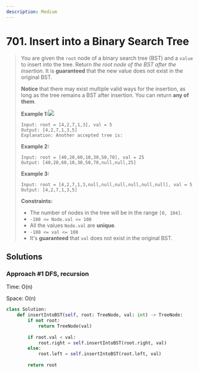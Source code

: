 ```yaml
---
description: Medium
---
```


# 701. Insert into a Binary Search Tree

> You are given the `root` node of a binary search tree \(BST\) and a `value` to insert into the tree. Return _the root node of the BST after the insertion_. It is **guaranteed** that the new value does not exist in the original BST.
>
> **Notice** that there may exist multiple valid ways for the insertion, as long as the tree remains a BST after insertion. You can return **any of them**.
>
> **Example 1:**![](https://assets.leetcode.com/uploads/2020/10/05/insertbst.jpg)
>
> ```text
> Input: root = [4,2,7,1,3], val = 5
> Output: [4,2,7,1,3,5]
> Explanation: Another accepted tree is:
>
> ```
>
> **Example 2:**
>
> ```text
> Input: root = [40,20,60,10,30,50,70], val = 25
> Output: [40,20,60,10,30,50,70,null,null,25]
> ```
>
> **Example 3:**
>
> ```text
> Input: root = [4,2,7,1,3,null,null,null,null,null,null], val = 5
> Output: [4,2,7,1,3,5]
> ```
>
> **Constraints:**
>
> * The number of nodes in the tree will be in the range `[0, 104]`.
> * `-108 <= Node.val <= 108`
> * All the values `Node.val` are **unique**.
> * `-108 <= val <= 108`
> * It's **guaranteed** that `val` does not exist in the original BST.

## Solutions

### Approach \#1 DFS, recursion

Time: O\(n\)

Space: O\(n\)

```python
class Solution:
    def insertIntoBST(self, root: TreeNode, val: int) -> TreeNode:
        if not root:
            return TreeNode(val)
        
        if root.val < val:
            root.right = self.insertIntoBST(root.right, val)
        else: 
            root.left = self.insertIntoBST(root.left, val)
            
        return root
```

